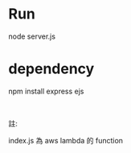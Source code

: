 # Run
node server.js

# dependency
npm install express ejs

<br>

註:

index.js 為 aws lambda 的 function
